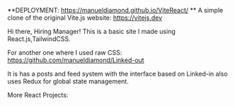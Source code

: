 **DEPLOYMENT: https://manueldiamond.github.io/ViteReact/ ** 
A simple clone of the original Vite.js website: https://vitejs.dev

Hi there, Hiring Manager!
This is a basic site I made using React.js,TailwindCSS.

For another one where I used raw CSS: https://github.com/manueldiamond/Linked-out 

It is has a posts and feed system with the interface based on Linked-in
also uses Redux for global state management.

More React Projects:  
